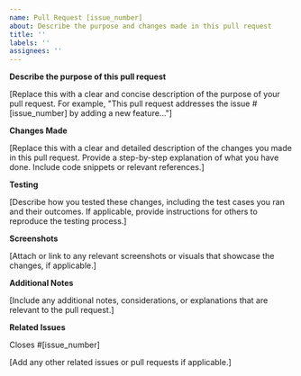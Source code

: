 ```yaml
---
name: Pull Request [issue_number]
about: Describe the purpose and changes made in this pull request
title: ''
labels: ''
assignees: ''
---
```


**Describe the purpose of this pull request**

[Replace this with a clear and concise description of the purpose of your pull request. For example, "This pull request addresses the issue #[issue_number] by adding a new feature..."]

**Changes Made**

[Replace this with a clear and detailed description of the changes you made in this pull request. Provide a step-by-step explanation of what you have done. Include code snippets or relevant references.]

**Testing**

[Describe how you tested these changes, including the test cases you ran and their outcomes. If applicable, provide instructions for others to reproduce the testing process.]

**Screenshots**

[Attach or link to any relevant screenshots or visuals that showcase the changes, if applicable.]

**Additional Notes**

[Include any additional notes, considerations, or explanations that are relevant to the pull request.]

**Related Issues**

Closes #[issue_number]

[Add any other related issues or pull requests if applicable.]
